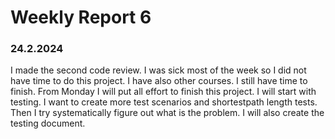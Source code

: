 # Weekly Report 6


### 24.2.2024
I made the second code review. I was sick most of the week so I did not have time to do this project. I have also other courses. I still have time to finish. From Monday I will put all effort to finish this project. 
I will start with testing. I want to create more test scenarios and shortestpath length tests. Then I try systematically figure out what is the problem. I will also create the testing document.